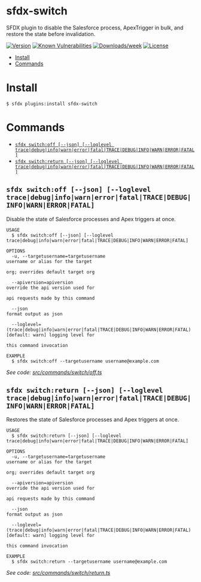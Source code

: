 sfdx-switch
===========

SFDX plugin to disable the Salesforce process, ApexTrigger in bulk, and restore the state before invalidation.

[![Version](https://img.shields.io/npm/v/sfdx-switch.svg)](https://npmjs.org/package/sfdx-switch)
[![Known Vulnerabilities](https://snyk.io/test/github/shinchit/sfdx-switch/badge.svg)](https://snyk.io/test/github/shinchit/sfdx-switch)
[![Downloads/week](https://img.shields.io/npm/dw/sfdx-switch.svg)](https://npmjs.org/package/sfdx-switch)
[![License](https://img.shields.io/npm/l/sfdx-switch.svg)](https://github.com/shinchit/sfdx-switch/blob/main/package.json)

<!-- toc -->
* [Install](#install)
* [Commands](#commands)
<!-- tocstop -->
# Install
<!-- usage -->
```sh-session
$ sfdx plugins:install sfdx-switch
```
<!-- usagestop -->
# Commands
<!-- commands -->
* [`sfdx switch:off [--json] [--loglevel trace|debug|info|warn|error|fatal|TRACE|DEBUG|INFO|WARN|ERROR|FATAL]`](#sfdx-switchoff---json---loglevel-tracedebuginfowarnerrorfataltracedebuginfowarnerrorfatal)
* [`sfdx switch:return [--json] [--loglevel trace|debug|info|warn|error|fatal|TRACE|DEBUG|INFO|WARN|ERROR|FATAL]`](#sfdx-switchreturn---json---loglevel-tracedebuginfowarnerrorfataltracedebuginfowarnerrorfatal)

## `sfdx switch:off [--json] [--loglevel trace|debug|info|warn|error|fatal|TRACE|DEBUG|INFO|WARN|ERROR|FATAL]`

Disable the state of Salesforce processes and Apex triggers at once.

```
USAGE
  $ sfdx switch:off [--json] [--loglevel trace|debug|info|warn|error|fatal|TRACE|DEBUG|INFO|WARN|ERROR|FATAL]

OPTIONS
  -u, --targetusername=targetusername                                               username or alias for the target
                                                                                    org; overrides default target org

  --apiversion=apiversion                                                           override the api version used for
                                                                                    api requests made by this command

  --json                                                                            format output as json

  --loglevel=(trace|debug|info|warn|error|fatal|TRACE|DEBUG|INFO|WARN|ERROR|FATAL)  [default: warn] logging level for
                                                                                    this command invocation

EXAMPLE
  $ sfdx switch:off --targetusername username@example.com
```

_See code: [src/commands/switch/off.ts](https://github.com/shinchit/sfdx-switch/blob/v0.1.1/src/commands/switch/off.ts)_

## `sfdx switch:return [--json] [--loglevel trace|debug|info|warn|error|fatal|TRACE|DEBUG|INFO|WARN|ERROR|FATAL]`

Restores the state of Salesforce processes and Apex triggers at once.

```
USAGE
  $ sfdx switch:return [--json] [--loglevel trace|debug|info|warn|error|fatal|TRACE|DEBUG|INFO|WARN|ERROR|FATAL]

OPTIONS
  -u, --targetusername=targetusername                                               username or alias for the target
                                                                                    org; overrides default target org

  --apiversion=apiversion                                                           override the api version used for
                                                                                    api requests made by this command

  --json                                                                            format output as json

  --loglevel=(trace|debug|info|warn|error|fatal|TRACE|DEBUG|INFO|WARN|ERROR|FATAL)  [default: warn] logging level for
                                                                                    this command invocation

EXAMPLE
  $ sfdx switch:return --targetusername username@example.com
```

_See code: [src/commands/switch/return.ts](https://github.com/shinchit/sfdx-switch/blob/v0.1.1/src/commands/switch/return.ts)_
<!-- commandsstop -->
